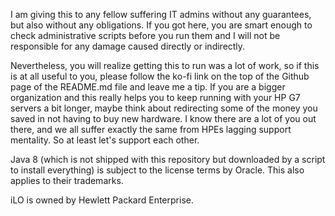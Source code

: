 I am giving this to any fellow suffering IT admins without any guarantees, but also without any obligations.
If you got here, you are smart enough to check administrative scripts before you run them and I will not be responsible for any damage caused directly or indirectly.

Nevertheless, you will realize getting this to run was a lot of work, so if this is at all useful to you, please follow the ko-fi link on the top of the Github page of the README.md file and leave me a tip. If you are a bigger organization and this really helps you to keep running with your HP G7 servers a bit longer, maybe think about redirecting some of the money you saved in not having to buy new hardware. I know there are a lot of you out there, and we all suffer exactly the same from HPEs lagging support mentality. So at least let's support each other.

Java 8 (which is not shipped with this repository but downloaded by a script to install everything) is subject to the license terms by Oracle. This also applies to their trademarks.

iLO is owned by Hewlett Packard Enterprise.
